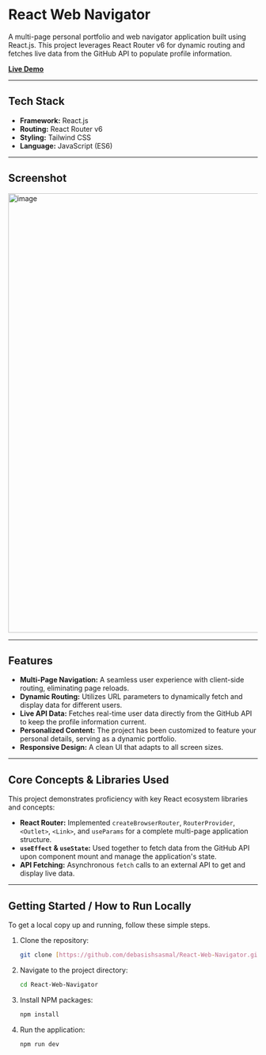 # React Web Navigator

A multi-page personal portfolio and web navigator application built using React.js. This project leverages React Router v6 for dynamic routing and fetches live data from the GitHub API to populate profile information.

[**Live Demo**](https://your-live-demo-link-here.com) 

---

## Tech Stack

- **Framework:** React.js
- **Routing:** React Router v6
- **Styling:** Tailwind CSS
- **Language:** JavaScript (ES6)

---

## Screenshot

<img width="1279" height="885" alt="image" src="https://github.com/user-attachments/assets/c2af5845-b6e7-4366-b050-2fa68d33bc12" />

---

## Features

- **Multi-Page Navigation:** A seamless user experience with client-side routing, eliminating page reloads.
- **Dynamic Routing:** Utilizes URL parameters to dynamically fetch and display data for different users.
- **Live API Data:** Fetches real-time user data directly from the GitHub API to keep the profile information current.
- **Personalized Content:** The project has been customized to feature your personal details, serving as a dynamic portfolio.
- **Responsive Design:** A clean UI that adapts to all screen sizes.

---

## Core Concepts & Libraries Used

This project demonstrates proficiency with key React ecosystem libraries and concepts:

- **React Router:** Implemented `createBrowserRouter`, `RouterProvider`, `<Outlet>`, `<Link>`, and `useParams` for a complete multi-page application structure.
- **`useEffect` & `useState`:** Used together to fetch data from the GitHub API upon component mount and manage the application's state.
- **API Fetching:** Asynchronous `fetch` calls to an external API to get and display live data.

---

## Getting Started / How to Run Locally

To get a local copy up and running, follow these simple steps.

1.  Clone the repository:
    ```sh
    git clone [https://github.com/debasishsasmal/React-Web-Navigator.git](https://github.com/debasishsasmal/React-Web-Navigator.git)
    ```
2.  Navigate to the project directory:
    ```sh
    cd React-Web-Navigator
    ```
3.  Install NPM packages:
    ```sh
    npm install
    ```
4.  Run the application:
    ```sh
    npm run dev
    ```
